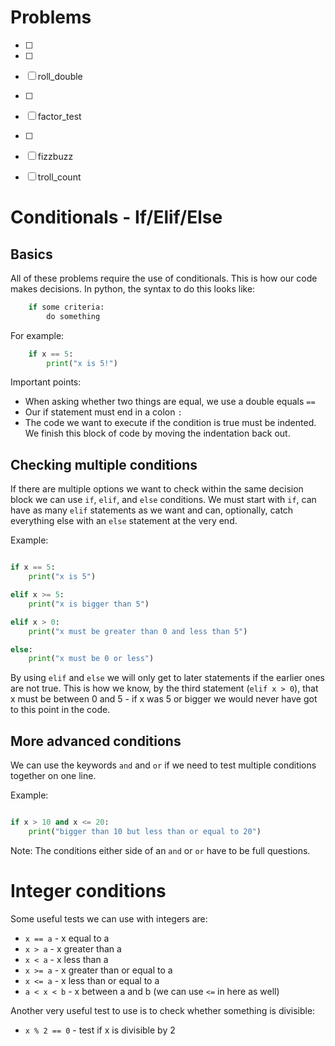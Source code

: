 # Problems

- [ ] 
- [ ]
- [ ] roll_double
- [ ]
- [ ] factor_test
- [ ] 
- [ ] fizzbuzz
- [ ] troll_count


# Conditionals - If/Elif/Else

## Basics

All of these problems require the use of conditionals.
This is how our code makes decisions.
In python, the syntax to do this looks like:

``` python
	if some criteria:
		do something
```

For example:

``` python
	if x == 5:
		print("x is 5!")
```

Important points:
  * When asking whether two things are equal, we use a double equals `==`
  * Our if statement must end in a colon `:`
  * The code we want to execute if the condition is true must be indented.
	We finish this block of code by moving the indentation back out.

## Checking multiple conditions

If there are multiple options we want to check within the same decision block
we can use `if`, `elif`, and `else` conditions.  We must start with `if`, can have
as many `elif` statements as we want and can, optionally, catch everything
else with an `else` statement at the very end.

Example:

``` python

if x == 5:
	print("x is 5")

elif x >= 5:
	print("x is bigger than 5")

elif x > 0:
	print("x must be greater than 0 and less than 5")

else:
	print("x must be 0 or less")

```

By using `elif` and `else` we will only get to later statements if the earlier
ones are not true.  This is how we know, by the third statement (`elif x > 0`),
that x must be between 0 and 5 - if x was 5 or bigger we would never have got
to this point in the code.

## More advanced conditions

We can use the keywords `and` and `or` if we need to test multiple conditions
together on one line.

Example:

``` python

if x > 10 and x <= 20:
	print("bigger than 10 but less than or equal to 20")

```

Note: The conditions either side of an `and` or `or` have to be full questions.


# Integer conditions

Some useful tests we can use with integers are:

* `x == a` - x equal to a
* `x > a` - x greater than a
* `x < a` -  x less than a
* `x >= a` - x greater than or equal to a
* `x <= a` -  x less than or equal to a
* `a < x < b` - x between a and b (we can use `<=` in here as well)

Another very useful test to use is to check whether something is divisible:

* `x % 2 == 0` - test if x is divisible by 2

